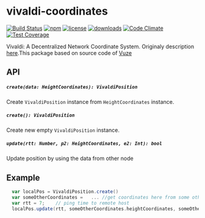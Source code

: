 # vivaldi-coordinates
[![Build Status](https://travis-ci.org/reklatsmasters/vivaldi-coordinates.svg?branch=master)](https://travis-ci.org/reklatsmasters/vivaldi-coordinates)
[![npm](https://img.shields.io/npm/v/vivaldi-coordinates.svg)](https://npmjs.org/package/vivaldi-coordinates)
[![license](https://img.shields.io/npm/l/vivaldi-coordinates.svg)](https://npmjs.org/package/vivaldi-coordinates)
[![downloads](https://img.shields.io/npm/dm/vivaldi-coordinates.svg)](https://npmjs.org/package/vivaldi-coordinates)
[![Code Climate](https://codeclimate.com/github/ReklatsMasters/vivaldi-coordinates/badges/gpa.svg)](https://codeclimate.com/github/ReklatsMasters/vivaldi-coordinates)
[![Test Coverage](https://codeclimate.com/github/ReklatsMasters/vivaldi-coordinates/badges/coverage.svg)](https://codeclimate.com/github/ReklatsMasters/vivaldi-coordinates)

Vivaldi: A Decentralized Network Coordinate System. Originaly description [here](https://www.cs.umd.edu/class/spring2007/cmsc711/papers/vivaldi.pdf).This package based on source code of [Vuze](https://vuze.com/) 

## API

##### `create(data: HeightCoordinates): VivaldiPosition`
Create `VivaldiPosition` instance from `HeightCoordinates` instance.

##### `create(): VivaldiPosition`
Create new empty `VivaldiPosition` instance.

##### `update(rtt: Number, p2: HeightCoordinates, e2: Int): bool`
Update position by using the data from other node 


## Example
```scala
  var localPos = VivaldiPosition.create()
  var someOtherCoordinates =   ... //get coordinates here from some other node
  var rtt = 7;	  // ping time to remote host
  localPos.update(rtt, someOtherCoordinates.heightCoordinates, someOtherCoordinates.localError)	// update local position
```

